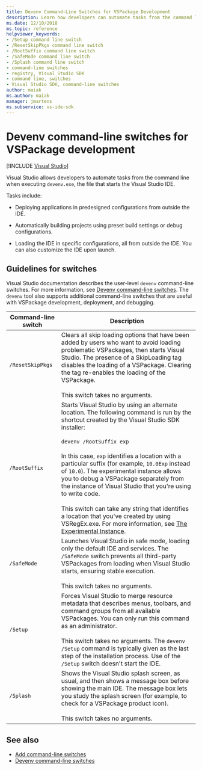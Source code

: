 ```yaml
---
title: Devenv Command-Line Switches for VSPackage Development
description: Learn how developers can automate tasks from the command line when executing devenv.exe, the file that starts the Visual Studio IDE.
ms.date: 12/10/2018
ms.topic: reference
helpviewer_keywords:
- /Setup command line switch
- /ResetSkipPkgs command line switch
- /RootSuffix command line switch
- /SafeMode command line switch
- /Splash command line switch
- command-line switches
- registry, Visual Studio SDK
- command line, switches
- Visual Studio SDK, command-line switches
author: maiak
ms.author: maiak
manager: jmartens
ms.subservice: vs-ide-sdk
---
```

# Devenv command-line switches for VSPackage development

 [!INCLUDE [Visual Studio](~/includes/applies-to-version/vs-windows-only.md)]

Visual Studio allows developers to automate tasks from the command line when executing `devenv.exe`, the file that starts the Visual Studio IDE.

 Tasks include:

- Deploying applications in predesigned configurations from outside the IDE.

- Automatically building projects using preset build settings or debug configurations.

- Loading the IDE in specific configurations, all from outside the IDE. You can also customize the IDE upon launch.

## Guidelines for switches

Visual Studio documentation describes the user-level `devenv` command-line switches. For more information, see [Devenv command-line switches](../ide/reference/devenv-command-line-switches.md). The `devenv` tool also supports additional command-line switches that are useful with VSPackage development, deployment, and debugging.

| Command-line switch | Description |
|---------------------| - |
| `/ResetSkipPkgs` | Clears all skip loading options that have been added by users who want to avoid loading problematic VSPackages, then starts Visual Studio. The presence of a SkipLoading tag disables the loading of a VSPackage. Clearing the tag re-enables the loading of the VSPackage.<br /><br /> This switch takes no arguments. |
| `/RootSuffix` | Starts Visual Studio by using an alternate location. The following command is run by the shortcut created by the Visual Studio SDK installer:<br /><br /> `devenv /RootSuffix exp`<br /><br /> In this case, `exp` identifies a location with a particular suffix (for example, `10.0Exp` instead of `10.0`). The experimental instance allows you to debug a VSPackage separately from the instance of Visual Studio that you're using to write code.<br /><br /> This switch can take any string that identifies a location that you've created by using VSRegEx.exe. For more information, see [The Experimental Instance](../extensibility/the-experimental-instance.md). |
| `/SafeMode` | Launches Visual Studio in safe mode, loading only the default IDE and services. The `/SafeMode` switch prevents all third-party VSPackages from loading when Visual Studio starts, ensuring stable execution.<br /><br /> This switch takes no arguments. |
| `/Setup` | Forces Visual Studio to merge resource metadata that describes menus, toolbars, and command groups from all available VSPackages. You can only run this command as an administrator. <br /><br /> This switch takes no arguments. The `devenv /Setup` command is typically given as the last step of the installation process. Use of the `/Setup` switch doesn't start the IDE.|
| `/Splash` | Shows the Visual Studio splash screen, as usual, and then shows a message box before showing the main IDE. The message box lets you study the splash screen (for example, to check for a VSPackage product icon).<br /><br /> This switch takes no arguments. |

## See also

- [Add command-line switches](../extensibility/adding-command-line-switches.md)
- [Devenv command-line switches](../ide/reference/devenv-command-line-switches.md)
